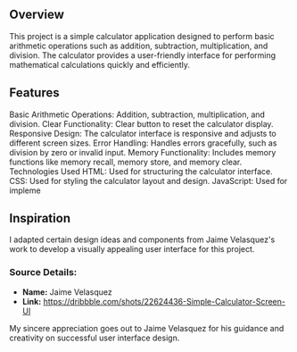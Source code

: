 ## Overview
This project is a simple calculator application designed to perform basic arithmetic operations such as addition, subtraction, multiplication, and division. The calculator provides a user-friendly interface for performing mathematical calculations quickly and efficiently.

## Features
Basic Arithmetic Operations: Addition, subtraction, multiplication, and division.
Clear Functionality: Clear button to reset the calculator display.
Responsive Design: The calculator interface is responsive and adjusts to different screen sizes.
Error Handling: Handles errors gracefully, such as division by zero or invalid input.
Memory Functionality: Includes memory functions like memory recall, memory store, and memory clear.
Technologies Used
HTML: Used for structuring the calculator interface.
CSS: Used for styling the calculator layout and design.
JavaScript: Used for impleme


## Inspiration

I adapted certain design ideas and components from Jaime Velasquez's work to develop a visually appealing user interface for this project.



### Source Details:
- **Name:** Jaime Velasquez
- **Link:** https://dribbble.com/shots/22624436-Simple-Calculator-Screen-UI


My sincere appreciation goes out to Jaime Velasquez for his guidance and creativity on successful user interface design.



